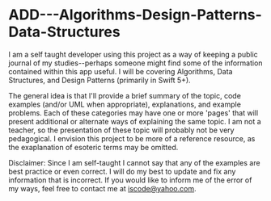 # ADD---Algorithms-Design-Patterns-Data-Structures

I am a self taught developer using this project as a way of keeping a public journal of my studies--perhaps someone might find some of the information contained within this app useful. I will be covering Algorithms, Data Structures, and Design Patterns (primarily in Swift 5+). 

The general idea is that I'll provide a brief summary of the topic, code examples (and/or UML when appropriate), explanations, and example problems. Each of these categories may have one or more 'pages' that will present additional or alternate ways of explaining the same topic. I am not a teacher, so the presentation of these topic will probably not be very pedagogical. I envision this project to be more of a reference resource, as the exaplanation of esoteric terms may be omitted. 

Disclaimer: Since I am self-taught I cannot say that any of the examples are best practice or even correct. I will do my best to update and fix any information that is incorrect. If you would like to inform me of the error of my ways, feel free to contact me at iscode@yahoo.com.
